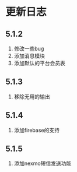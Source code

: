 # 更新日志
## 5.1.2
1. 修改一些bug
2. 添加消息模块
3. 添加默认的平台会员表
## 5.1.3
1. 移除无用的输出
## 5.1.4
1. 添加firebase的支持
## 5.1.5
1. 添加nexmo短信发送功能